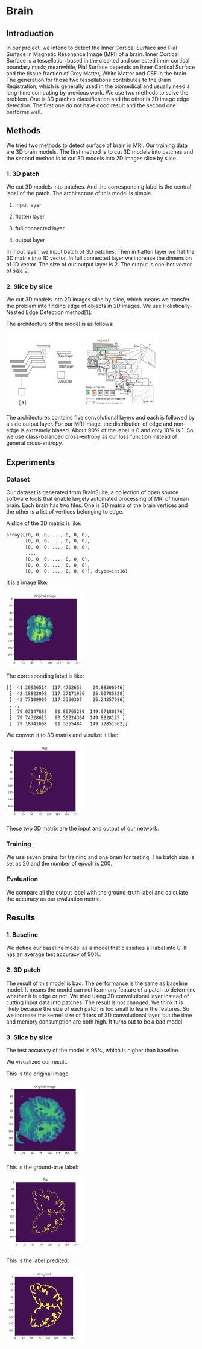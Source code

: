 # Brain
## Introduction
In our project, we intend to detect the Inner Cortical Surface and Pial Surface in Magnetic Resonance Image (MRI) of a brain. Inner Cortical Surface is a tessellation based in the cleaned and corrected inner cortical boundary mask; meanwhile, Pial Surface depends on Inner Cortical Surface and the tissue fraction of Grey Matter, White Matter and CSF in the brain. The generation for those two tessellations contributes to the Brain Registration, which is generally used in the biomedical and usually need a long-time computing by previous work. We use two methods to solve the problem. One is 3D patches classification and the other is 2D image edge detection. The first one do not have good result and the second one performs well.

## Methods
We tried two methods to detect surface of brain in MRI. Our training data are 3D brain models. The first method is to cut 3D models into patches and the second method is to cut 3D models into 2D images slice by slice.

### 1. 3D patch
We cut 3D models into patches. And the corresponding label is the central label of the patch. The architecture of this model is simple. 

1) input layer

2) flatten layer

3) full connected layer

4) output layer

In input layer, we input batch of 3D patches. Then in flatten layer we flat the 3D matrix into 1D vector. In full connected layer we increase the dimension of 1D vector. The size of our output layer is 2. The output is one-hot vector of size 2.
### 2. Slice by slice
We cut 3D models into 2D images slice by slice, which means we transfer the problem into finding edge of objects in 2D images. We use Holistically-Nested Edge Detection method[[1]](https://arxiv.org/pdf/1504.06375.pdf).

The architecture of the model is as follows:

<img src="images/3.jpeg" width="200" height="200">
<img src="images/4.jpeg" width="200" height="200">


The architectures contains five convolutional layers and each is followed by a side output layer. For our MRI image, the distribution of edge and non-edge is extremely biased. About 90% of the label is 0 and only 10% is 1. So, we use class-balanced cross-entropy as our loss function instead of general cross-entropy.

## Experiments

### Dataset
Our dataset is generated from BrainSuite, a collection of open source software tools that enable largely automated processing of MRI of human brain. Each brain has two files. One is 3D matrix of the brain vertices and the other is a list of vertices belonging to edge.

A slice of the 3D matrix is like:

```
array([[0, 0, 0, ..., 0, 0, 0],
       [0, 0, 0, ..., 0, 0, 0],
       [0, 0, 0, ..., 0, 0, 0],
       ..., 
       [0, 0, 0, ..., 0, 0, 0],
       [0, 0, 0, ..., 0, 0, 0],
       [0, 0, 0, ..., 0, 0, 0]], dtype=int16)
```
It is a image like:

<img src="images/1.jpeg" width="200" height="200">

The corresponding label is like:

```
[[  41.30926514  117.4752655    24.88306046]
 [  42.18822098  117.37171936   25.00785828]
 [  42.77109909  117.3330307    25.24357986]
 ..., 
 [  79.03147888   90.86765289  149.97180176]
 [  79.74328613   90.50224304  149.8828125 ]
 [  79.18741608   91.3355484   149.72851562]]
```
We convert it to 3D matrix and visulize it like:

<img src="images/2.jpeg" width="200" height="200">

These two 3D matrix are the input and output of our network.

### Training

We use seven brains for training and one brain for testing. The batch size is set as 20 and the number of epoch is 200.

### Evaluation
We compare all the output label with the ground-truth label and calculate the accuracy as our evaluation metric.

## Results

### 1. Baseline
We define our baseline model as a model that classifies all label into 0. It has an average test accuracy of 90%.

### 2. 3D patch
The result of this model is bad. The performance is the same as baseline model. It means the model can not learn any feature of a patch to determine whether it is edge or not. We tried using 3D convolutional layer instead of cutting input data into patches. The result is not changed. We think it is likely because the size of each patch is too small to learn the features. So we increase the kernel size of filters of 3D convolutional layer, but the time and memory consumption are both high. It turns out to be a bad model.
### 3. Slice by slice
The test accuracy of the model is 95%, which is higher than baseline.

We visualized our result.

This is the original image:

<img src="images/5.jpeg" width="200" height="200">

This is the ground-true label:

<img src="images/6.jpeg" width="200" height="200">

This is the label predited:

<img src="images/7.jpeg" width="200" height="200">
